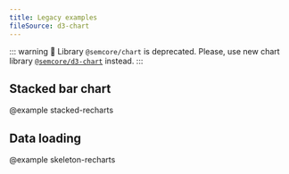 ```yaml
---
title: Legacy examples
fileSource: d3-chart
---
```


::: warning
:rotating_light: Library `@semcore/chart` is deprecated. Please, use new chart library [`@semcore/d3-chart`](/data-display/area-chart/area-chart-d3-code/) instead.
:::

## Stacked bar chart

@example stacked-recharts

## Data loading

@example skeleton-recharts
